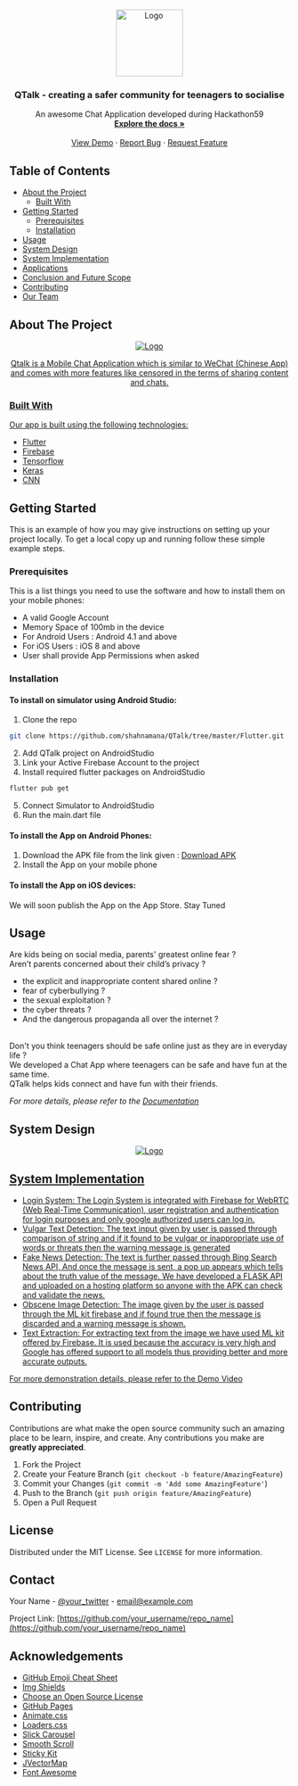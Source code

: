 <!-- PROJECT LOGO -->
<br />
<p align="center">
  <a href="https://github.com/shahnamana/QTalk">
    <img src="images/logo.png" alt="Logo" width="120" height="120">
  </a>

  <h3 align="center">QTalk - creating a safer community for teenagers to socialise</h3>

  <p align="center">
    An awesome Chat Application developed during Hackathon59
    <br />
    <a href="https://github.com/shahnamana/QTalk"><strong>Explore the docs »</strong></a>
    <br />
    <br />
    <a href="https://github.com/shahnamana/QTalk">View Demo</a>
    ·
    <a href="https://github.com/shahnamana/QTalk/issues">Report Bug</a>
    ·
    <a href="https://github.com/shahnamana/QTalk/issues">Request Feature</a>
  </p>
</p>



<!-- TABLE OF CONTENTS -->
## Table of Contents

* [About the Project](#about-the-project)
  * [Built With](#built-with)
* [Getting Started](#getting-started)
  * [Prerequisites](#prerequisites)
  * [Installation](#installation)
* [Usage](#usage)
* [System Design](#system-design)
* [System Implementation](#system-implementation)
* [Applications](#applications)
* [Conclusion and Future Scope](#conclusion)
* [Contributing](#contributing)
* [Our Team](#team)




<!-- ABOUT THE PROJECT -->
## About The Project
<p align="center">
    <a href="https://github.com/shahnamana/QTalk">
    <img src="images/front.png" alt="Logo">
</p>
<p align="center">
Qtalk is a Mobile Chat Application which is similar to WeChat (Chinese App) and comes with more features like censored in the terms of sharing content and chats.
</p>

### Built With
Our app is built using the following technologies:
* [Flutter](https://flutter.dev)
* [Firebase](https://firebase.google.com)
* [Tensorflow](https://www.tensorflow.org)
* [Keras](https://keras.io)
* [CNN ](https://en.wikipedia.org/wiki/Convolutional_neural_network)



<!-- GETTING STARTED -->
## Getting Started

This is an example of how you may give instructions on setting up your project locally.
To get a local copy up and running follow these simple example steps.

### Prerequisites

This is a list things you need to use the software and how to install them on your mobile phones:

* A valid Google Account
* Memory Space of 100mb in the device
* For Android Users : Android 4.1 and above
* For iOS Users : iOS 8 and above
* User shall provide App Permissions when asked

### Installation

#### To install on simulator using Android Studio:
1. Clone the repo
```sh
git clone https://github.com/shahnamana/QTalk/tree/master/Flutter.git
```
2. Add QTalk project on AndroidStudio
3. Link your Active Firebase Account to the project 
4. Install required flutter packages on AndroidStudio
```sh
flutter pub get
```
5. Connect Simulator to AndroidStudio
6. Run the main.dart file

#### To install the App on Android Phones:
1. Download the APK file from the link given : 
[Download APK](https://example.com)
2. Install the App on your mobile phone

#### To install the App on iOS devices:
We will soon publish the App on the App Store. Stay Tuned

<!-- USAGE EXAMPLES -->
## Usage

Are kids being on social media, parents' greatest online fear ? 
<br />
Aren’t parents concerned about their child’s privacy ?
- the explicit and inappropriate content shared online ?
- fear of cyberbullying ?
- the sexual exploitation ?
- the cyber threats ?
- And the dangerous propaganda all over the internet ?

<br />
Don't you think teenagers should be safe online just as they are in everyday life ?

<br />
We developed a Chat App where teenagers can be safe and have fun at the same time. 

<br />
QTalk helps kids connect and have fun with their friends.

_For more details, please refer to the [Documentation](https://example.com)_



<!-- System Design -->
## System Design

<p align="center">
    <a href="https://github.com/shahnamana/QTalk">
    <img src="images/design.png" alt="Logo">
</p>


<!-- System Implementation -->
## System Implementation

* Login System: The Login System is integrated with Firebase for WebRTC (Web Real-Time Communication), user registration and authentication for login purposes and only google authorized users can log in.
* Vulgar Text Detection: The text input given by user is passed through comparison of string and if it found to be vulgar or inappropriate use of words or threats then the warning message is generated
* Fake News Detection: The text is further passed through Bing Search News API, And once the message is sent, a pop up appears which tells about the truth value of the message. We have developed a FLASK API and uploaded on a hosting platform so anyone with the APK can check and validate the news.
* Obscene Image Detection: The image given by the user is passed through the ML kit firebase and if found true then the message is discarded and a warning message is shown.
* Text Extraction: For extracting text from the image we have used ML kit offered by Firebase. It is used because the accuracy is very high and Google has offered support to all models thus providing better and more accurate outputs. <br />

For more demonstration details, please refer to the [Demo Video](https://example.com)

<!-- CONTRIBUTING -->
## Contributing

Contributions are what make the open source community such an amazing place to be learn, inspire, and create. Any contributions you make are **greatly appreciated**.

1. Fork the Project
2. Create your Feature Branch (`git checkout -b feature/AmazingFeature`)
3. Commit your Changes (`git commit -m 'Add some AmazingFeature'`)
4. Push to the Branch (`git push origin feature/AmazingFeature`)
5. Open a Pull Request



<!-- LICENSE -->
## License

Distributed under the MIT License. See `LICENSE` for more information.



<!-- CONTACT -->
## Contact

Your Name - [@your_twitter](https://twitter.com/your_username) - email@example.com

Project Link: [https://github.com/your_username/repo_name](https://github.com/your_username/repo_name)



<!-- ACKNOWLEDGEMENTS -->
## Acknowledgements
* [GitHub Emoji Cheat Sheet](https://www.webpagefx.com/tools/emoji-cheat-sheet)
* [Img Shields](https://shields.io)
* [Choose an Open Source License](https://choosealicense.com)
* [GitHub Pages](https://pages.github.com)
* [Animate.css](https://daneden.github.io/animate.css)
* [Loaders.css](https://connoratherton.com/loaders)
* [Slick Carousel](https://kenwheeler.github.io/slick)
* [Smooth Scroll](https://github.com/cferdinandi/smooth-scroll)
* [Sticky Kit](http://leafo.net/sticky-kit)
* [JVectorMap](http://jvectormap.com)
* [Font Awesome](https://fontawesome.com)





<!-- MARKDOWN LINKS & IMAGES -->
<!-- https://www.markdownguide.org/basic-syntax/#reference-style-links -->
[contributors-shield]: https://img.shields.io/github/contributors/othneildrew/Best-README-Template.svg?style=flat-square
[contributors-url]: https://github.com/othneildrew/Best-README-Template/graphs/contributors
[forks-shield]: https://img.shields.io/github/forks/othneildrew/Best-README-Template.svg?style=flat-square
[forks-url]: https://github.com/othneildrew/Best-README-Template/network/members
[stars-shield]: https://img.shields.io/github/stars/othneildrew/Best-README-Template.svg?style=flat-square
[stars-url]: https://github.com/othneildrew/Best-README-Template/stargazers
[issues-shield]: https://img.shields.io/github/issues/othneildrew/Best-README-Template.svg?style=flat-square
[issues-url]: https://github.com/othneildrew/Best-README-Template/issues
[license-shield]: https://img.shields.io/github/license/othneildrew/Best-README-Template.svg?style=flat-square
[license-url]: https://github.com/othneildrew/Best-README-Template/blob/master/LICENSE.txt
[linkedin-shield]: https://img.shields.io/badge/-LinkedIn-black.svg?style=flat-square&logo=linkedin&colorB=555
[linkedin-url]: https://linkedin.com/in/othneildrew
[product-screenshot]: images/front.png
